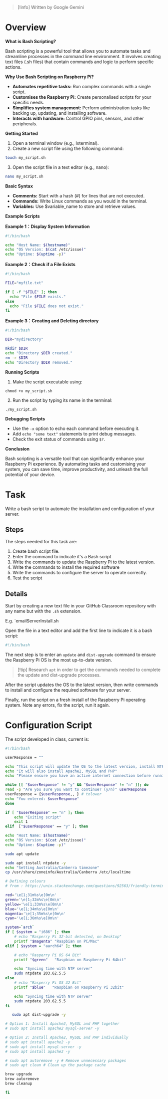>[!info] Written by Google Gemini
# Overview
**What is Bash Scripting?**

Bash scripting is a powerful tool that allows you to automate tasks and streamline processes in the command line environment. It involves creating text files (.sh files) that contain commands and logic to perform specific actions.

**Why Use Bash Scripting on Raspberry Pi?**

- **Automates repetitive tasks:** Run complex commands with a single script.
- **Customises the Raspberry Pi:** Create personalised scripts for your specific needs.
- **Simplifies system management:** Perform administration tasks like backing up, updating, and installing software.
- **Interacts with hardware:** Control GPIO pins, sensors, and other peripherals.

**Getting Started**

1. Open a terminal window (e.g., lxterminal).
2. Create a new script file using the following command:

```bash
touch my_script.sh
```

3. Open the script file in a text editor (e.g., nano):

```bash
nano my_script.sh
```

**Basic Syntax**

- **Comments:** Start with a hash (#) for lines that are not executed.
- **Commands:** Write Linux commands as you would in the terminal.
- **Variables:** Use $variable_name to store and retrieve values.

**Example Scripts**

**Example 1：Display System Information**

```bash
#!/bin/bash

echo "Host Name: $(hostname)"
echo "OS Version: $(cat /etc/issue)"
echo "Uptime: $(uptime -p)"
```

**Example 2：Check if a File Exists**

```bash
#!/bin/bash

FILE="myfile.txt"

if [ -f "$FILE" ]; then
  echo "File $FILE exists."
else
  echo "File $FILE does not exist."
fi
```

**Example 3：Creating and Deleting directory**

```bash
#!/bin/bash

DIR="mydirectory"

mkdir $DIR
echo "Directory $DIR created."
rm -r $DIR
echo "Directory $DIR removed."
```

**Running Scripts**

1. Make the script executable using:

```
chmod +x my_script.sh
```

2. Run the script by typing its name in the terminal:

```
./my_script.sh
```

**Debugging Scripts**

- Use the `-x` option to echo each command before executing it.
- Add `echo "some text"` statements to print debug messages.
- Check the exit status of commands using `$?`.

**Conclusion**

Bash scripting is a versatile tool that can significantly enhance your Raspberry Pi experience. By automating tasks and customising your system, you can save time, improve productivity, and unleash the full potential of your device.

# Task

Write a bash script to automate the installation and configuration of your server.

## Steps

The steps needed for this task are:
1. Create bash script file.
2. Enter the command to indicate it's a Bash script
3. Write the commands to update the Raspberry Pi to the latest version.
4. Write the commands to install the required software
5. Write the commands to configure the server to operate correctly.
6. Test the script

## Details

Start by creating a new text file in your GitHub Classroom repository with any name but with the `.sh` extension.

E.g. `emailServerInstall.sh

Open the file in a text editor and add the first line to indicate it is a bash script:

```bash
#!/bin/bash
```

The next step is to enter an `update` and `dist-upgrade` command to ensure the Raspberry Pi OS is the most up-to-date version.

> [!tip] Research `apt` in order to get the commands needed to complete the update and dist-upgrade processes.

After the script updates the OS to the latest version, then write commands to install and configure the required software for your server.

Finally, run the script on a fresh install of the Raspberry Pi operating system. Note any errors, fix the script, run it again.

# Configuration Script

The script developed in class, current is:

```bash
#!/bin/bash

userResponse = ""

echo "This script will update the OS to the latest version, install NTP and set the timezone to Australia/Canberra"
echo "It will also install Apache2, MySQL and PHP"
echo "Please ensure you have an active internet connection before running this script"

while [[ "$userResponse" != "y" && "$userResponse" != "n" ]]; do
read -p "Are you sure you want to continue? (y/n)" userResponse
userResponse = {$userResponse,, } # tolower
echo "You entered: $userResponse"
done

if [ "$userResponse" == "n" ]; then
    echo "Exiting script"
    exit 1
elif  ["$userResponse" == "y" ]; then

echo "Host Name: $(hostname)"
echo "OS Version: $(cat /etc/issue)"
echo "Uptime: $(uptime -p)"

sudo apt update

sudo apt install ntpdate -y
echo "Setting Australia/Canberra timezone"
cp /usr/share/zoneinfo/Australia/Canberra /etc/localtime

# Defining colours
# from : https://unix.stackexchange.com/questions/92563/friendly-terminal-color-names-in-shell-scripts

red='\e[1;31m%s\e[0m\n'
green='\e[1;32m%s\e[0m\n'
yellow='\e[1;33m%s\e[0m\n'
blue='\e[1;34m%s\e[0m\n'
magenta='\e[1;35m%s\e[0m\n'
cyan='\e[1;36m%s\e[0m\n'

system=`arch`
if [ $system = "i686" ]; then
    # echo "Rasperry Pi 32-bit detected, on Desktop"
    printf "$magenta" "Raspbian on PC/Mac"
elif [ $system = "aarch64" ]; then

    # echo "Rasperry Pi OS 64 Bit"
    printf "$green"   "Raspbian on Raspberry Pi 64bit"

    echo "Syncing time with NTP server"
    sudo ntpdate 203.62.5.5
else
    # echo "Rasperry Pi OS 32 Bit"
    printf "$blue"   "Raspbian on Raspberry Pi 32bit"

    echo "Syncing time with NTP server"
    sudo ntpdate 203.62.5.5
fi

   sudo apt dist-upgrade -y

# Option 1: Install Apache2, MySQL and PHP together
# sudo apt install apache2 mysql-server -y

# Option 2: Install Apache2, MySQL and PHP individually
# sudo apt install apache2 -y
# sudo apt install mysql-server -y
# sudo apt install apache3 -y

# sudo apt autoremove -y # Remove unnecessary packages
# sudo apt clean # Clean up the package cache

brew upgrade
brew autoremove
brew cleanup

fi
```

